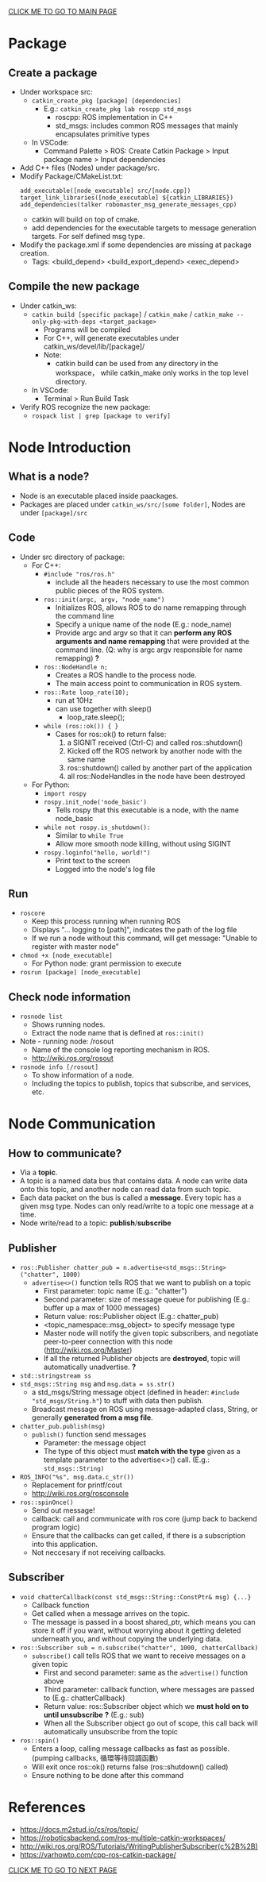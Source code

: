 [CLICK ME TO GO TO MAIN PAGE](../README.md#table-of-content-learning-notes)

# Package
## Create a package
- Under workspace src:
    - `catkin_create_pkg [package] [dependencies]`
        - E.g.: `catkin_create_pkg lab roscpp std_msgs`
            - roscpp: ROS implementation in C++
            - std_msgs: includes common ROS messages that mainly encapsulates primitive types
    - In VSCode:
        - Command Palette > ROS: Create Catkin Package > Input package name >  Input dependencies
- Add C++ files (Nodes) under package/src.
- Modify Package/CMakeList.txt:
    ```
    add_executable([node_executable] src/[node.cpp])
    target_link_libraries([node_executable] ${catkin_LIBRARIES})
    add_dependencies(talker robomaster_msg_generate_messages_cpp)
    ```
    - catkin will build on top of cmake.
    - add dependencies for the executable targets to message generation targets. For self defined msg type.
- Modify the package.xml if some dependencies are missing at package creation.
    - Tags: <build_depend> <build_export_depend> <exec_depend>

## Compile the new package
- Under catkin_ws:
    - `catkin build [specific package]` / `catkin_make` / `catkin_make --only-pkg-with-deps <target_package>`
        - Programs will be compiled
        - For C++, will generate executables under catkin_ws/devel/lib/[package]/
        - Note:
            - catkin build can be used from any directory in the workspace， while catkin_make only works in the top level directory.
    - In VSCode:
        - Terminal >  Run Build Task
- Verify ROS recognize the new package:
    - `rospack list | grep [package to verify]`

# Node Introduction
## What is a node?
- Node is an executable placed inside paackages.
- Packages are placed under `catkin_ws/src/[some folder]`, Nodes are under `[package]/src`

## Code
- Under src directory of package:
    - For C++:
        - `#include "ros/ros.h"`
            - include all the headers necessary to use the most common public pieces of the ROS system.
        - `ros::init(argc, argv, "node_name")`
            - Initializes ROS, allows ROS to do name remapping through the command line
            - Specify a unique name of the node (E.g.: node_name)
            - Provide argc and argv so that it can **perform any ROS arguments and name remapping** that were provided at the command line. (Q: why is argc argv responsible for name remapping) **?**
        - `ros::NodeHandle n;`
            - Creates a ROS handle to the process node.
            - The main access point to communication in ROS system.
        - `ros::Rate loop_rate(10);`
            - run at 10Hz
            - can use together with sleep()
                - loop_rate.sleep();
        - `while (ros::ok()) { }`
            - Cases for ros::ok() to return false:
                1. a SIGNIT received (Ctrl-C) and called ros::shutdown()
                2. Kicked off the ROS network by another node with the same name
                3. ros::shutdown() called by another part of the application
                4. all ros::NodeHandles in the node have been destroyed
    - For Python:
        - `import rospy`
        - `rospy.init_node('node_basic')`
            - Tells rospy that this executable is a node, with the name node_basic
        - `while not rospy.is_shutdown():`
            - Similar to `while True`
            - Allow more smooth node killing, without using SIGINT
        - `rospy.loginfo("hello, world!")`
            - Print text to the screen
            - Logged into the node's log file

## Run
- `roscore`
    - Keep this process running when running ROS
    - Displays "... logging to [path]", indicates the path of the log file
    - If we run a node without this command, will get message: "Unable to register with master node"
- `chmod +x [node_executable]`
    - For Python node: grant permission to execute
- `rosrun [package] [node_executable]`

## Check node information
- `rosnode list`
    - Shows running nodes.
    - Extract the node name that is defined at `ros::init()`
- Note - running node: /rosout
    - Name of the console log reporting mechanism in ROS.
    - http://wiki.ros.org/rosout
- `rosnode info [/rosout]`
    - To show information of a node.
    - Including the topics to publish, topics that subscribe, and services, etc.

# Node Communication
## How to communicate?
- Via a **topic**.
- A topic is a named data bus that contains data. A node can write data onto this topic, and another node can read data from such topic.
- Each data packet on the bus is called a **message**. Every topic has a given msg type. Nodes can only read/write to a topic one message at a time.
- Node write/read to a topic: **publish**/**subscribe**

## Publisher
- `ros::Publisher chatter_pub = n.advertise<std_msgs::String>("chatter", 1000)`
    - `advertise<>()` function tells ROS that we want to publish on a topic
        - First parameter: topic name (E.g.: "chatter")
        - Second parameter: size of message queue for publishing (E.g.: buffer up a max of 1000 messages)
        - Return value: ros::Publisher object (E.g.: chatter_pub)
        - <topic_namespace::msg_object> to specify message type
        - Master node will notify the given topic subscribers, and negotiate peer-to-peer connection with this node (http://wiki.ros.org/Master)
        - If all the returned Publisher objects are **destroyed**, topic will automatically unadvertise.  **?**
- `std::stringstream ss`
- `std_msgs::String msg` and `msg.data = ss.str()`
    - a std_msgs/String message object (defined in header: `#include "std_msgs/String.h"`) to stuff with data then publish.
    - Broadcast message on ROS using message-adapted class, String, or generally **generated from a msg file**.
- `chatter_pub.publish(msg)`
    - `publish()` function send messages
        - Parameter: the message object
        - The type of this object must **match with the type** given as a template parameter to the advertise<>() call. (E.g.: `std_msgs::String)`
- `ROS_INFO("%s", msg.data.c_str())`
    - Replacement for printf/cout
    - http://wiki.ros.org/rosconsole
- `ros::spinOnce()`
    - Send out message!
    - callback: call and communicate with ros core (jump back to backend program logic)
    - Ensure that the callbacks can get called, if there is a subscription into this application.
    - Not neccesary if not receiving callbacks.

## Subscriber
- `void chatterCallback(const std_msgs::String::ConstPtr& msg) {...}`
    - Callback function
    - Get called when a message arrives on the topic.
    -  The message is passed in a boost shared_ptr, which means you can store it off if you want, without worrying about it getting deleted underneath you, and without copying the underlying data.
- `ros::Subscriber sub = n.subscribe("chatter", 1000, chatterCallback)`
    - `subscribe()` call tells ROS that we want to receive messages on a given topic
        - First and second parameter: same as the `advertise()` function above
        - Third parameter: callback function, where messages are passed to (E.g.: chatterCallback)
        - Return value: ros::Subscriber object which we **must hold on to until unsubscribe**  **?** (E.g.: sub)
        - When all the Subscriber object go out of scope, this call back will automatically unsubscribe from the topic
- `ros::spin()`
    - Enters a loop, calling message callbacks as fast as possible. (pumping callbacks, 循環等待回調函數)
    - Will exit once ros::ok() returns false (ros::shutdown() called)
    - Ensure nothing to be done after this command

# References
- https://docs.m2stud.io/cs/ros/topic/
- https://roboticsbackend.com/ros-multiple-catkin-workspaces/
- http://wiki.ros.org/ROS/Tutorials/WritingPublisherSubscriber(c%2B%2B)
- https://varhowto.com/cpp-ros-catkin-package/


[CLICK ME TO GO TO NEXT PAGE](topic-message-service-param.md#ros-namespace)